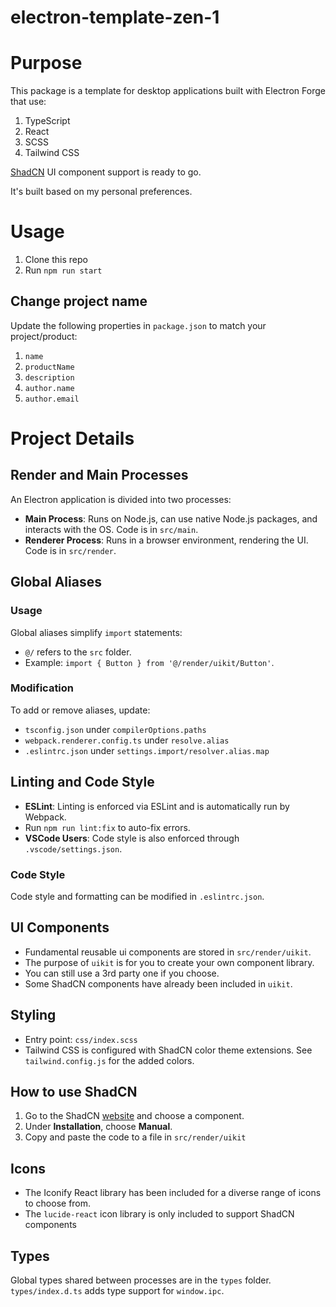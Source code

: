 # electron-template-zen-1
# Purpose
This package is a template for desktop applications built with Electron Forge that use:
1. TypeScript
1. React
1. SCSS
1. Tailwind CSS

[ShadCN](https://ui.shadcn.com/docs) UI component support is ready to go.

It's built based on my personal preferences.

# Usage
1. Clone this repo
1. Run `npm run start`

## Change project name
Update the following properties in `package.json` to match your project/product:
1. `name`
1. `productName`
1. `description`
1. `author.name`
1. `author.email`


# Project Details

## Render and Main Processes
An Electron application is divided into two processes:
- **Main Process**: Runs on Node.js, can use native Node.js packages, and interacts with the OS. Code is in `src/main`.
- **Renderer Process**: Runs in a browser environment, rendering the UI. Code is in `src/render`.

## Global Aliases

### Usage
Global aliases simplify `import` statements:
- `@/` refers to the `src` folder.
- Example: `import { Button } from '@/render/uikit/Button'`.

### Modification
To add or remove aliases, update:
- `tsconfig.json` under `compilerOptions.paths`
- `webpack.renderer.config.ts` under `resolve.alias`
- `.eslintrc.json` under `settings.import/resolver.alias.map`

## Linting and Code Style

- **ESLint**: Linting is enforced via ESLint and is automatically run by Webpack.
- Run `npm run lint:fix` to auto-fix errors.
- **VSCode Users**: Code style is also enforced through `.vscode/settings.json`.

### Code Style
Code style and formatting can be modified in `.eslintrc.json`.

## UI Components
- Fundamental reusable ui components are stored in `src/render/uikit`.
- The purpose of `uikit` is for you to create your own component library.
- You can still use a 3rd party one if you choose.
- Some ShadCN components have already been included in `uikit`.

## Styling

- Entry point: `css/index.scss`
- Tailwind CSS is configured with ShadCN color theme extensions. See `tailwind.config.js` for the added colors.

## How to use ShadCN
1. Go to the ShadCN [website](https://ui.shadcn.com/docs/components/card) and choose a component.
1. Under **Installation**, choose **Manual**.
1. Copy and paste the code to a file in `src/render/uikit`

## Icons
- The Iconify React library has been included for a diverse range of icons to choose from.
- The `lucide-react` icon library is only included to support ShadCN components

## Types
Global types shared between processes are in the `types` folder. `types/index.d.ts` adds type support for `window.ipc`.